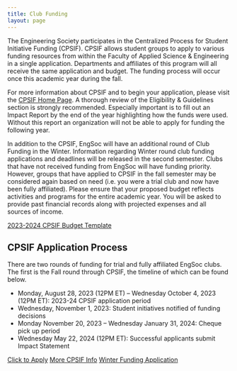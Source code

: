 ```yaml
---
title: Club Funding
layout: page
---
```


The Engineering Society participates in the Centralized Process for Student Initiative Funding (CPSIF). CPSIF allows student groups to apply to various funding resources from within the Faculty of Applied Science & Engineering in a single application. Departments and affiliates of this program will all receive the same application and budget. The funding process will occur once this academic year during the fall.

For more information about CPSIF and to begin your application, please visit the [CPSIF Home Page](uofteng.ca/CPSIF). A thorough review of the Eligibility & Guidelines section is strongly recommended. Especially important is to fill out an Impact Report by the end of the year highlighting how the funds were used. Without this report an organization will not be able to apply for funding the following year.

In addition to the CPSIF, EngSoc will have an additional round of Club Funding in the Winter. Information regarding Winter round club funding applications and deadlines will be released in the second semester. Clubs that have not received funding from EngSoc will have funding priority. However, groups that have applied to CPSIF in the fall semester may be considered again based on need (i.e. you were a trial club and now have been fully affiliated). Please ensure that your proposed budget reflects activities and programs for the entire academic year. You will be asked to provide past financial records along with projected expenses and all sources of income. 

<a class="button is-primary" href="https://utoronto.sharepoint.com/:x:/s/fase-VDU/setd/ET_pS7HVxwJAlB6vzRSzbwoBnJvJtZsAzflJangkHuH-_g?e=GNi1H6" download>2023-2024 CPSIF Budget Template</a>

## CPSIF Application Process

There are two rounds of funding for trial and fully affiliated EngSoc clubs. The first is the Fall round through CPSIF, the timeline of which can be found below.
<ul>
<li>Monday, August 28, 2023 (12PM ET) –  Wednesday October 4, 2023 (12PM ET): 2023-24 CPSIF application period </li>
<li>Wednesday, November 1, 2023: Student initiatives notified of funding decisions</li>
<li>Monday November 20, 2023 – Wednesday January 31, 2024: Cheque pick up period</li>
<li>Wednesday May 22, 2024 (12PM ET): Successful applicants submit Impact Statement</li>
</ul>

<a class="button is-primary" href="https://forms.office.com/r/NpQsrtGqpR">Click to Apply</a> 
<a class="button is-primary" href="uofteng.ca/CPSIF">More CPSIF Info</a> 
<a class="button is-danger" disabled href="https://docs.google.com/forms/d/e/1FAIpQLSfYUfIKAGVTVfzpvkzEuezJG4UYjZzQo8mr4qPp8oUrJYPvSQ/viewform">Winter Funding Application</a>